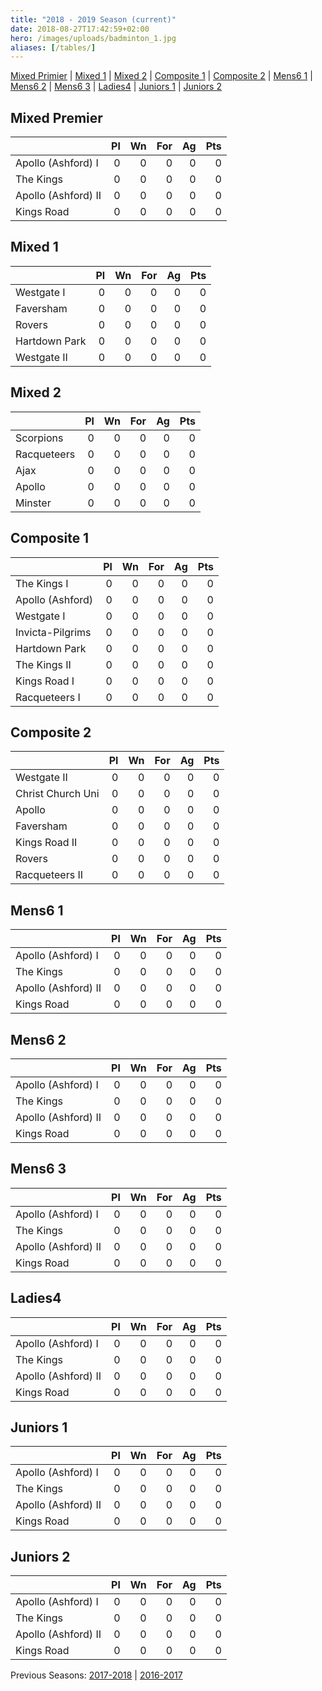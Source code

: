 ```yaml
---
title: "2018 - 2019 Season (current)"
date: 2018-08-27T17:42:59+02:00
hero: /images/uploads/badminton_1.jpg
aliases: [/tables/]
---
```


[Mixed Primier](#mixed-primer) | [Mixed 1](#mixed-1) | [Mixed 2](#mixed-2) | [Composite 1](#composite-1) | [Composite 2](#composite-2) | [Mens6 1](#mens6-1) | [Mens6 2](#mens6-2) | [Mens6 3](#mens6-3) | [Ladies4](#ladies4) | [Juniors 1](#juniors-1) | [Juniors 2](#juniors-2)

## Mixed Premier

|                     |  Pl |  Wn | For |  Ag | Pts |
| ------------------- | --: | --: | --: | --: | --: |
| Apollo (Ashford) I  |  0  |  0  |  0  |  0  |  0  |
| The Kings           |  0  |  0  |  0  |  0  |  0  |
| Apollo (Ashford) II |  0  |  0  |  0  |  0  |  0  |
| Kings Road          |  0  |  0  |  0  |  0  |  0  |

## Mixed 1

|                     |  Pl |  Wn | For |  Ag | Pts |
| ------------------- | --: | --: | --: | --: | --: |
| Westgate I          |  0  |  0  |  0  |  0  |  0  |
| Faversham           |  0  |  0  |  0  |  0  |  0  |
| Rovers              |  0  |  0  |  0  |  0  |  0  |
| Hartdown Park       |  0  |  0  |  0  |  0  |  0  |
| Westgate II         |  0  |  0  |  0  |  0  |  0  |


## Mixed 2

|                     |  Pl |  Wn | For |  Ag | Pts |
| ------------------- | --: | --: | --: | --: | --: |
| Scorpions           |  0  |  0  |  0  |  0  |  0  |
| Racqueteers         |  0  |  0  |  0  |  0  |  0  |
| Ajax                |  0  |  0  |  0  |  0  |  0  |
| Apollo              |  0  |  0  |  0  |  0  |  0  |
| Minster             |  0  |  0  |  0  |  0  |  0  |


## Composite 1

|                     |  Pl |  Wn | For |  Ag | Pts |
| ------------------- | --: | --: | --: | --: | --: |
| The Kings I         |  0  |  0  |  0  |  0  |  0  |
| Apollo (Ashford)    |  0  |  0  |  0  |  0  |  0  |
| Westgate I          |  0  |  0  |  0  |  0  |  0  |
| Invicta-Pilgrims    |  0  |  0  |  0  |  0  |  0  |
| Hartdown Park       |  0  |  0  |  0  |  0  |  0  |
| The Kings II        |  0  |  0  |  0  |  0  |  0  |
| Kings Road I        |  0  |  0  |  0  |  0  |  0  |
| Racqueteers I       |  0  |  0  |  0  |  0  |  0  |


## Composite 2

|                     |  Pl |  Wn | For |  Ag | Pts |
| ------------------- | --: | --: | --: | --: | --: |
| Westgate II         |  0  |  0  |  0  |  0  |  0  |
| Christ Church Uni   |  0  |  0  |  0  |  0  |  0  |
| Apollo              |  0  |  0  |  0  |  0  |  0  |
| Faversham           |  0  |  0  |  0  |  0  |  0  |
| Kings Road II       |  0  |  0  |  0  |  0  |  0  |
| Rovers              |  0  |  0  |  0  |  0  |  0  |
| Racqueteers II      |  0  |  0  |  0  |  0  |  0  |


## Mens6 1

|                     |  Pl |  Wn | For |  Ag | Pts |
| ------------------- | --: | --: | --: | --: | --: |
| Apollo (Ashford) I  |  0  |  0  |  0  |  0  |  0  |
| The Kings           |  0  |  0  |  0  |  0  |  0  |
| Apollo (Ashford) II |  0  |  0  |  0  |  0  |  0  |
| Kings Road          |  0  |  0  |  0  |  0  |  0  |


## Mens6 2

|                     |  Pl |  Wn | For |  Ag | Pts |
| ------------------- | --: | --: | --: | --: | --: |
| Apollo (Ashford) I  |  0  |  0  |  0  |  0  |  0  |
| The Kings           |  0  |  0  |  0  |  0  |  0  |
| Apollo (Ashford) II |  0  |  0  |  0  |  0  |  0  |
| Kings Road          |  0  |  0  |  0  |  0  |  0  |


## Mens6 3

|                     |  Pl |  Wn | For |  Ag | Pts |
| ------------------- | --: | --: | --: | --: | --: |
| Apollo (Ashford) I  |  0  |  0  |  0  |  0  |  0  |
| The Kings           |  0  |  0  |  0  |  0  |  0  |
| Apollo (Ashford) II |  0  |  0  |  0  |  0  |  0  |
| Kings Road          |  0  |  0  |  0  |  0  |  0  |


## Ladies4

|                     |  Pl |  Wn | For |  Ag | Pts |
| ------------------- | --: | --: | --: | --: | --: |
| Apollo (Ashford) I  |  0  |  0  |  0  |  0  |  0  |
| The Kings           |  0  |  0  |  0  |  0  |  0  |
| Apollo (Ashford) II |  0  |  0  |  0  |  0  |  0  |
| Kings Road          |  0  |  0  |  0  |  0  |  0  |


## Juniors 1

|                     |  Pl |  Wn | For |  Ag | Pts |
| ------------------- | --: | --: | --: | --: | --: |
| Apollo (Ashford) I  |  0  |  0  |  0  |  0  |  0  |
| The Kings           |  0  |  0  |  0  |  0  |  0  |
| Apollo (Ashford) II |  0  |  0  |  0  |  0  |  0  |
| Kings Road          |  0  |  0  |  0  |  0  |  0  |


## Juniors 2

|                     |  Pl |  Wn | For |  Ag | Pts |
| ------------------- | --: | --: | --: | --: | --: |
| Apollo (Ashford) I  |  0  |  0  |  0  |  0  |  0  |
| The Kings           |  0  |  0  |  0  |  0  |  0  |
| Apollo (Ashford) II |  0  |  0  |  0  |  0  |  0  |
| Kings Road          |  0  |  0  |  0  |  0  |  0  |

Previous Seasons: [2017-2018](/season-2017-2018) | [2016-2017](/season-2016-2017)
